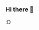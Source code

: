 ### Hi there 👋

<!--
**shoutcape/shoutcape** is a ✨ _special_ ✨ repository because its `README.md` (this file) appears on your GitHub profile.

Here are some ideas to get you started:

- 🔭 I’m currently working on ...
- 🌱 I’m currently learning to code
- 👯 I’m looking to collaborate on ...
- 🤔 I’m looking for help with coding
- 💬 Ask me about coding
- 📫 How to reach me: 
- 😄 Pronouns: ...
- ⚡ Fun fact: coding is hard
--> :D

